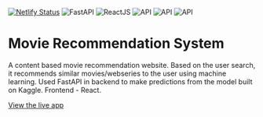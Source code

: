 [![Netlify Status](https://api.netlify.com/api/v1/badges/fbe0c0c0-d97e-4f73-8a9f-ff651857650d/deploy-status)](https://app.netlify.com/sites/Moviebuzz/deploys)
![FastAPI](https://img.shields.io/badge/Backend-FastAPI-green)
![ReactJS](https://img.shields.io/badge/Frontend-ReactJS-blue)
![API](https://img.shields.io/badge/API-Kaggle-lightblue)
![API](https://img.shields.io/badge/API-TMDB-darkgreen)
![API](https://img.shields.io/badge/Dataset-IMDB-lightyellow)

# Movie Recommendation System

A content based movie recommendation website. Based on the user search, it recommends similar movies/webseries to the user using machine learning. Used FastAPI in backend to make predictions from the model built on Kaggle. Frontend - React.

[View the live app]()
